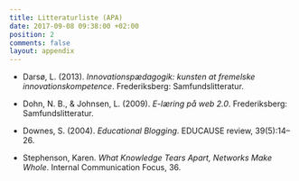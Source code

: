 ```yaml
---
title: Litteraturliste (APA)
date: 2017-09-08 09:38:00 +02:00
position: 2
comments: false
layout: appendix
---
```


* Darsø, L. (2013). *Innovationspædagogik: kunsten at fremelske innovationskompetence*. Frederiksberg: Samfundslitteratur.

* Dohn, N. B., & Johnsen, L. (2009). *E-læring på web 2.0*. Frederiksberg: Samfundslitteratur.

* Downes, S. (2004). *Educational Blogging*. EDUCAUSE review, 39(5):14–26.

* Stephenson, Karen. *What Knowledge Tears Apart, Networks Make Whole*. Internal Communication Focus, 36.